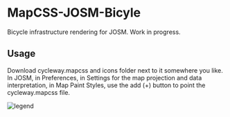 # MapCSS-JOSM-Bicyle
Bicycle infrastructure rendering for JOSM. Work in progress.

## Usage
Download cycleway.mapcss and icons folder next to it somewhere you like. In JOSM, in Preferences, in Settings for the map projection and data interpretation, in Map Paint Styles, use the add (+) button to point the cycleway.mapcss file.

![legend](https://raw.githubusercontent.com/Cartocite/MapCSS-JOSM-Bicyle/master/legend.png)
